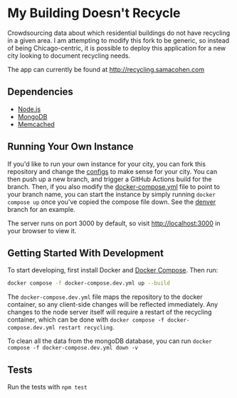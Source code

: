 My Building Doesn't Recycle
===========================

Crowdsourcing data about which residential buildings do not have recycling in a given area. I am attempting to modify this fork to be generic, so instead of being Chicago-centric, it is possible to deploy this application for a new city looking to document recycling needs.

The app can currently be found at http://recycling.samacohen.com

Dependencies
------------

* [Node.js](http://nodejs.org/)
* [MongoDB](http://docs.mongodb.org/manual/)
* [Memcached](http://memcached.org/)

Running Your Own Instance
--------------------------------
If you'd like to run your own instance for your city, you can fork this repository and change the [configs](./config/) to make sense for your city. You can then push up a new branch, and trigger a GitHub Actions build for the branch. Then, if you also modify the [docker-compose.yml](./docker-compose.yml) file to point to your branch name, you can start the instance by simply running `docker compose up` once you've copied the compose file down. See the [denver](https://github.com/samc1213/recycling/tree/denver) branch for an example.

The server runs on port 3000 by default, so visit [http://localhost:3000](http://localhost:3000) in your browser to view it.

Getting Started With Development
--------------------------------
To start developing, first install Docker and [Docker Compose](https://docs.docker.com/compose/install/). Then run:

```bash
docker compose -f docker-compose.dev.yml up --build
```

The `docker-compose.dev.yml` file maps the repository to the docker container, so any client-side changes will be reflected immediately. Any changes to the node server itself will require a restart of the recycling container, which can be done with `docker compose -f docker-compose.dev.yml restart recycling`.

To clean all the data from the mongoDB database, you can run `docker compose -f docker-compose.dev.yml down -v`

Tests
-----
Run the tests with ```npm test```

